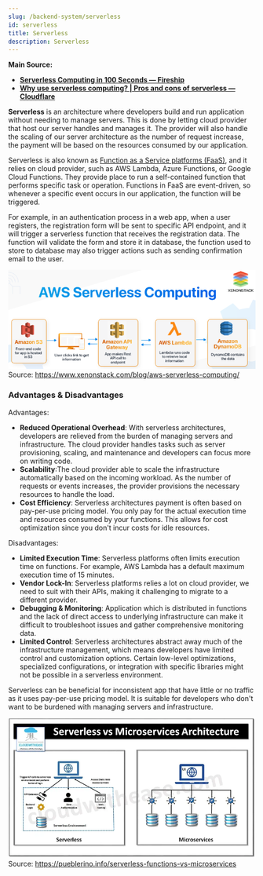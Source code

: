 ```yaml
---
slug: /backend-system/serverless
id: serverless
title: Serverless
description: Serverless
---
```


**Main Source:**

- **[Serverless Computing in 100 Seconds — Fireship](https://youtu.be/W_VV2Fx32_Y?si=wXaUo9KP5bPSaYf4)**
- **[Why use serverless computing? | Pros and cons of serverless — Cloudflare](https://www.cloudflare.com/learning/serverless/why-use-serverless/)**

**Serverless** is an architecture where developers build and run application without needing to manage servers. This is done by letting cloud provider that host our server handles and manages it. The provider will also handle the scaling of our server architecture as the number of request increase, the payment will be based on the resources consumed by our application.

Serverless is also known as [Function as a Service platforms (FaaS)](/cloud-computing-and-distributed-systems/cloud-models#more-models), and it relies on cloud provider, such as AWS Lambda, Azure Functions, or Google Cloud Functions. They provide place to run a self-contained function that performs specific task or operation. Functions in FaaS are event-driven, so whenever a specific event occurs in our application, the function will be triggered.

For example, in an authentication process in a web app, when a user registers, the registration form will be sent to specific API endpoint, and it will trigger a serverless function that receives the registration data. The function will validate the form and store it in database, the function used to store to database may also trigger actions such as sending confirmation email to the user.

![Serverless architecture](./serverless.png)  
Source: https://www.xenonstack.com/blog/aws-serverless-computing/

### Advantages & Disadvantages

Advantages:

- **Reduced Operational Overhead**: With serverless architectures, developers are relieved from the burden of managing servers and infrastructure. The cloud provider handles tasks such as server provisioning, scaling, and maintenance and developers can focus more on writing code.
- **Scalability**:The cloud provider able to scale the infrastructure automatically based on the incoming workload. As the number of requests or events increases, the provider provisions the necessary resources to handle the load.
- **Cost Efficiency**: Serverless architectures payment is often based on pay-per-use pricing model. You only pay for the actual execution time and resources consumed by your functions. This allows for cost optimization since you don't incur costs for idle resources.

Disadvantages:

- **Limited Execution Time**: Serverless platforms often limits execution time on functions. For example, AWS Lambda has a default maximum execution time of 15 minutes.
- **Vendor Lock-In**: Serverless platforms relies a lot on cloud provider, we need to suit with their APIs, making it challenging to migrate to a different provider.
- **Debugging & Monitoring**: Application which is distributed in functions and the lack of direct access to underlying infrastructure can make it difficult to troubleshoot issues and gather comprehensive monitoring data.
- **Limited Control**: Serverless architectures abstract away much of the infrastructure management, which means developers have limited control and customization options. Certain low-level optimizations, specialized configurations, or integration with specific libraries might not be possible in a serverless environment.

Serverless can be beneficial for inconsistent app that have little or no traffic as it uses pay-per-use pricing model. It is suitable for developers who don't want to be burdened with managing servers and infrastructure.

![Serverless vs microservices](./serverless-vs-microservices.webp)  
Source: https://pueblerino.info/serverless-functions-vs-microservices
